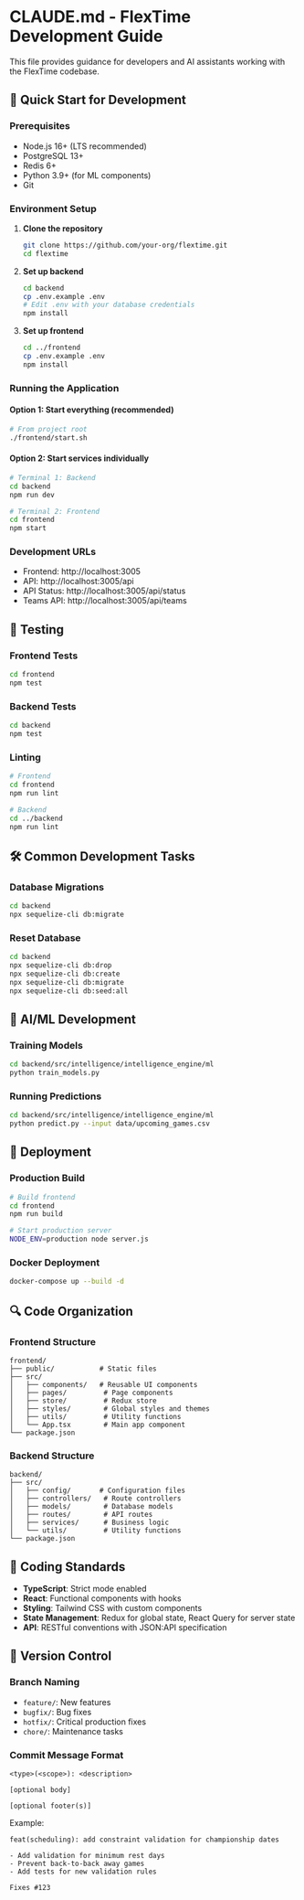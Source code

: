 # CLAUDE.md - FlexTime Development Guide

This file provides guidance for developers and AI assistants working with the FlexTime codebase.

## 🚀 Quick Start for Development

### Prerequisites
- Node.js 16+ (LTS recommended)
- PostgreSQL 13+
- Redis 6+
- Python 3.9+ (for ML components)
- Git

### Environment Setup

1. **Clone the repository**
   ```bash
   git clone https://github.com/your-org/flextime.git
   cd flextime
   ```

2. **Set up backend**
   ```bash
   cd backend
   cp .env.example .env
   # Edit .env with your database credentials
   npm install
   ```

3. **Set up frontend**
   ```bash
   cd ../frontend
   cp .env.example .env
   npm install
   ```

### Running the Application

#### Option 1: Start everything (recommended)
```bash
# From project root
./frontend/start.sh
```

#### Option 2: Start services individually
```bash
# Terminal 1: Backend
cd backend
npm run dev

# Terminal 2: Frontend
cd frontend
npm start
```

### Development URLs
- Frontend: http://localhost:3005
- API: http://localhost:3005/api
- API Status: http://localhost:3005/api/status
- Teams API: http://localhost:3005/api/teams

## 🧪 Testing

### Frontend Tests
```bash
cd frontend
npm test
```

### Backend Tests
```bash
cd backend
npm test
```

### Linting
```bash
# Frontend
cd frontend
npm run lint

# Backend
cd ../backend
npm run lint
```

## 🛠 Common Development Tasks

### Database Migrations
```bash
cd backend
npx sequelize-cli db:migrate
```

### Reset Database
```bash
cd backend
npx sequelize-cli db:drop
npx sequelize-cli db:create
npx sequelize-cli db:migrate
npx sequelize-cli db:seed:all
```

## 🤖 AI/ML Development

### Training Models
```bash
cd backend/src/intelligence/intelligence_engine/ml
python train_models.py
```

### Running Predictions
```bash
cd backend/src/intelligence/intelligence_engine/ml
python predict.py --input data/upcoming_games.csv
```

## 🚀 Deployment

### Production Build
```bash
# Build frontend
cd frontend
npm run build

# Start production server
NODE_ENV=production node server.js
```

### Docker Deployment
```bash
docker-compose up --build -d
```

## 🔍 Code Organization

### Frontend Structure
```
frontend/
├── public/           # Static files
├── src/
│   ├── components/   # Reusable UI components
│   ├── pages/         # Page components
│   ├── store/         # Redux store
│   ├── styles/        # Global styles and themes
│   ├── utils/         # Utility functions
│   └── App.tsx        # Main app component
└── package.json
```

### Backend Structure
```
backend/
├── src/
│   ├── config/       # Configuration files
│   ├── controllers/   # Route controllers
│   ├── models/        # Database models
│   ├── routes/        # API routes
│   ├── services/      # Business logic
│   └── utils/         # Utility functions
└── package.json
```

## 📝 Coding Standards

- **TypeScript**: Strict mode enabled
- **React**: Functional components with hooks
- **Styling**: Tailwind CSS with custom components
- **State Management**: Redux for global state, React Query for server state
- **API**: RESTful conventions with JSON:API specification

## 🔄 Version Control

### Branch Naming
- `feature/`: New features
- `bugfix/`: Bug fixes
- `hotfix/`: Critical production fixes
- `chore/`: Maintenance tasks

### Commit Message Format
```
<type>(<scope>): <description>

[optional body]

[optional footer(s)]
```

Example:
```
feat(scheduling): add constraint validation for championship dates

- Add validation for minimum rest days
- Prevent back-to-back away games
- Add tests for new validation rules

Fixes #123
```
